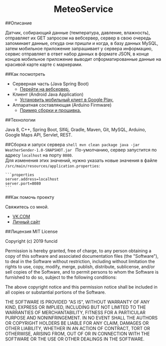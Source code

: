 <h1 align=center>MeteoService</h1>

##Описание

Датчик, собирающий данные (температура, давление, влажность), отправляет их GET запросом
на вебсервер, сервер в свою очередь запоминает данные, откуда они пришли и когда, в базу данных
MySQL, затем мобильное приложение запрашивает у сервера информацию, сервис отправляет в ответ набор 
данных в формате JSON, в конце концов мобильное приложение выводит отформатированные данные на 
красивой карте карте с маркерами. 

##Как посмотреть

+ Серверная часть (Java Spring Boot)
	- <a href="https://func-weather.herokuapp.com">Перейти на вебсервер.</a>
+ Клиент (Android Java Application)
	- <a href="https://play.google.com/store/apps/details?id=ru.func.weatherclient">Установить мобильный клиет в Google Play.</a>
+ Аппаратная составляющая (Arduino Firmware)
	- <a href="https://github.com/funcid/MeteoService/tree/master/SensorFirmware">Пример сборки и прошивка. </a>

##Технологии

Java 8, C++, Spring Boot, Slf4j, Gradle, Maven, Git, MySQL, Arduino, Google Maps API, Servlet, REST.

##Сборка и запуск сервера
    ```shell
    mvn clean package
    java -jar WeatherSender-1.0-SNAPSHOT.jar
    ```
По-умолчанию, сервер запустится по адресу `localhost` на порту `8080`.  
Для изменения этих значений, нужно указать новые значения
в файле `/src/main/resources/application.properties`:

    ```properties
    server.address=localhost
    server.port=8080
    ```
    
##Как помочь проекту

Свяжитесь со мной.
+ <a href="https://vk.com/funcid">VK.COM</a>
+ <a href="http://funcid.ru">Личный сайт</a>

##Лицензия
MIT License

Copyright (c) 2019 funcid

Permission is hereby granted, free of charge, to any person obtaining a copy
of this software and associated documentation files (the "Software"), to deal
in the Software without restriction, including without limitation the rights
to use, copy, modify, merge, publish, distribute, sublicense, and/or sell
copies of the Software, and to permit persons to whom the Software is
furnished to do so, subject to the following conditions:

The above copyright notice and this permission notice shall be included in all
copies or substantial portions of the Software.

THE SOFTWARE IS PROVIDED "AS IS", WITHOUT WARRANTY OF ANY KIND, EXPRESS OR
IMPLIED, INCLUDING BUT NOT LIMITED TO THE WARRANTIES OF MERCHANTABILITY,
FITNESS FOR A PARTICULAR PURPOSE AND NONINFRINGEMENT. IN NO EVENT SHALL THE
AUTHORS OR COPYRIGHT HOLDERS BE LIABLE FOR ANY CLAIM, DAMAGES OR OTHER
LIABILITY, WHETHER IN AN ACTION OF CONTRACT, TORT OR OTHERWISE, ARISING FROM,
OUT OF OR IN CONNECTION WITH THE SOFTWARE OR THE USE OR OTHER DEALINGS IN THE
SOFTWARE.